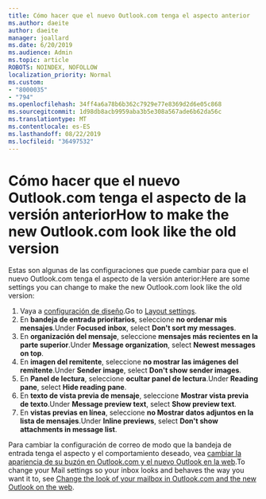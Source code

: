```yaml
---
title: Cómo hacer que el nuevo Outlook.com tenga el aspecto anterior
ms.author: daeite
author: daeite
manager: joallard
ms.date: 6/20/2019
ms.audience: Admin
ms.topic: article
ROBOTS: NOINDEX, NOFOLLOW
localization_priority: Normal
ms.custom:
- "8000035"
- "794"
ms.openlocfilehash: 34ff4a6a78b6b362c7929e77e8369d2d6e05c868
ms.sourcegitcommit: 1d98db8acb9959aba3b5e308a567ade6b62da56c
ms.translationtype: MT
ms.contentlocale: es-ES
ms.lasthandoff: 08/22/2019
ms.locfileid: "36497532"
---
```

# <a name="how-to-make-the-new-outlookcom-look-like-the-old-version"></a><span data-ttu-id="1f58b-102">Cómo hacer que el nuevo Outlook.com tenga el aspecto de la versión anterior</span><span class="sxs-lookup"><span data-stu-id="1f58b-102">How to make the new Outlook.com look like the old version</span></span>

<span data-ttu-id="1f58b-103">Estas son algunas de las configuraciones que puede cambiar para que el nuevo Outlook.com tenga el aspecto de la versión anterior:</span><span class="sxs-lookup"><span data-stu-id="1f58b-103">Here are some settings you can change to make the new Outlook.com look like the old version:</span></span>

1. <span data-ttu-id="1f58b-104">Vaya a [configuración de diseño](https://outlook.live.com/mail/options/mail/layout).</span><span class="sxs-lookup"><span data-stu-id="1f58b-104">Go to [Layout settings](https://outlook.live.com/mail/options/mail/layout).</span></span>
1. <span data-ttu-id="1f58b-105">En **bandeja de entrada prioritarios**, seleccione **no ordenar mis mensajes**.</span><span class="sxs-lookup"><span data-stu-id="1f58b-105">Under **Focused inbox**, select **Don't sort my messages**.</span></span>
1. <span data-ttu-id="1f58b-106">En **organización del mensaje**, seleccione **mensajes más recientes en la parte superior**.</span><span class="sxs-lookup"><span data-stu-id="1f58b-106">Under **Message organization**, select **Newest messages on top**.</span></span>
1. <span data-ttu-id="1f58b-107">En **imagen del remitente**, seleccione **no mostrar las imágenes del remitente**.</span><span class="sxs-lookup"><span data-stu-id="1f58b-107">Under **Sender image**, select **Don't show sender images**.</span></span>
1. <span data-ttu-id="1f58b-108">En **Panel de lectura**, seleccione **ocultar panel de lectura**.</span><span class="sxs-lookup"><span data-stu-id="1f58b-108">Under **Reading pane**, select **Hide reading pane**.</span></span>
1. <span data-ttu-id="1f58b-109">En **texto de vista previa de mensaje**, seleccione **Mostrar vista previa de texto**.</span><span class="sxs-lookup"><span data-stu-id="1f58b-109">Under **Message preview text**, select **Show preview text**.</span></span>
1. <span data-ttu-id="1f58b-110">En **vistas previas en línea**, seleccione **no Mostrar datos adjuntos en la lista de mensajes**.</span><span class="sxs-lookup"><span data-stu-id="1f58b-110">Under **Inline previews**, select **Don't show attachments in message list**.</span></span>

<span data-ttu-id="1f58b-111">Para cambiar la configuración de correo de modo que la bandeja de entrada tenga el aspecto y el comportamiento deseado, vea [cambiar la apariencia de su buzón en Outlook.com y el nuevo Outlook en la web](https://support.office.com/article/b41c2ecb-f23c-42b3-b7f8-659646d5e58c?wt.mc_id=Office_Outlook_com_Alchemy).</span><span class="sxs-lookup"><span data-stu-id="1f58b-111">To change your Mail settings so your inbox looks and behaves the way you want it to, see [Change the look of your mailbox in Outlook.com and the new Outlook on the web](https://support.office.com/article/b41c2ecb-f23c-42b3-b7f8-659646d5e58c?wt.mc_id=Office_Outlook_com_Alchemy).</span></span>